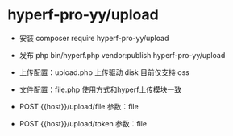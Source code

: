 # hyperf-pro-yy/upload

* 安装
composer require hyperf-pro-yy/upload

* 发布
php bin/hyperf.php vendor:publish hyperf-pro-yy/upload

* 上传配置：upload.php 上传驱动 disk 目前仅支持 oss


* 文件配置：file.php 使用方式和hyperf上传模块一致



* POST {{host}}/upload/file  参数：file

* POST {{host}}/upload/token  参数：file

